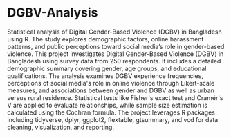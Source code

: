 # DGBV-Analysis
Statistical analysis of Digital Gender-Based Violence (DGBV) in Bangladesh using R. The study explores demographic factors, online harassment patterns, and public perceptions toward social media’s role in gender-based violence.
This project investigates Digital Gender-Based Violence (DGBV) in Bangladesh using survey data from 250 respondents. It includes a detailed demographic summary covering gender, age groups, and educational qualifications. The analysis examines DGBV experience frequencies, perceptions of social media's role in online violence through Likert-scale measures, and associations between gender and DGBV as well as urban versus rural residence. Statistical tests like Fisher's exact test and Cramér's V are applied to evaluate relationships, while sample size estimation is calculated using the Cochran formula. The project leverages R packages including tidyverse, dplyr, ggplot2, flextable, gtsummary, and vcd for data cleaning, visualization, and reporting.

